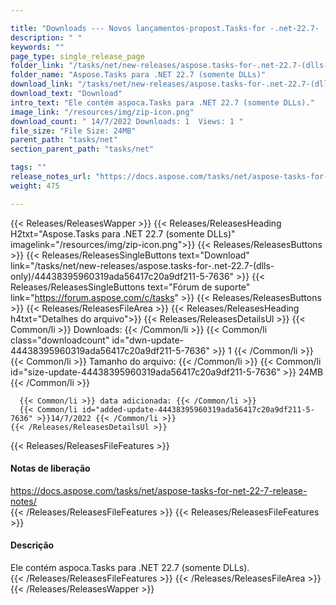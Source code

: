 ```yaml
---

title: "Downloads --- Novos lançamentos-propost.Tasks-for -.net-22.7- (somente DLLS)"
description: " "
keywords: ""
page_type: single_release_page
folder_link: "/tasks/net/new-releases/aspose.tasks-for-.net-22.7-(dlls-only)/"
folder_name: "Aspose.Tasks para .NET 22.7 (somente DLLs)"
download_link: "/tasks/net/new-releases/aspose.tasks-for-.net-22.7-(dlls-only)/44438395960319ada56417c20a9df211-5-7636"
download_text: "Download"
intro_text: "Ele contém aspoca.Tasks para .NET 22.7 (somente DLLs)."
image_link: "/resources/img/zip-icon.png"
download_count: " 14/7/2022 Downloads: 1  Views: 1 "
file_size: "File Size: 24MB"
parent_path: "tasks/net"
section_parent_path: "tasks/net"

tags: ""
release_notes_url: "https://docs.aspose.com/tasks/net/aspose-tasks-for-net-22-7-release-notes/"
weight: 475

---
```


{{< Releases/ReleasesWapper >}}
  {{< Releases/ReleasesHeading H2txt="Aspose.Tasks para .NET 22.7 (somente DLLs)" imagelink="/resources/img/zip-icon.png">}}
  {{< Releases/ReleasesButtons >}}
    {{< Releases/ReleasesSingleButtons text="Download" link="/tasks/net/new-releases/aspose.tasks-for-.net-22.7-(dlls-only)/44438395960319ada56417c20a9df211-5-7636" >}}
    {{< Releases/ReleasesSingleButtons text="Fórum de suporte" link="https://forum.aspose.com/c/tasks" >}}
  {{< Releases/ReleasesButtons >}}
  {{< Releases/ReleasesFileArea >}}
    {{< Releases/ReleasesHeading h4txt="Detalhes do arquivo">}}
    {{< Releases/ReleasesDetailsUl >}}
      {{< Common/li >}} Downloads: {{< /Common/li >}}
      {{< Common/li class="downloadcount" id="dwn-update-44438395960319ada56417c20a9df211-5-7636" >}} 1 {{< /Common/li >}}
      {{< Common/li >}} Tamanho do arquivo: {{< /Common/li >}}
      {{< Common/li id="size-update-44438395960319ada56417c20a9df211-5-7636" >}} 24MB {{< /Common/li >}}

      {{< Common/li >}} data adicionada: {{< /Common/li >}}
      {{< Common/li id="added-update-44438395960319ada56417c20a9df211-5-7636" >}}14/7/2022 {{< /Common/li >}}
    {{< /Releases/ReleasesDetailsUl >}}

  {{< Releases/ReleasesFileFeatures >}}
      <h4>Notas de liberação</h4><div><a href='https://docs.aspose.com/tasks/net/aspose-tasks-for-net-22-7-release-notes/'>https://docs.aspose.com/tasks/net/aspose-tasks-for-net-22-7-release-notes/</a></div>
  {{< /Releases/ReleasesFileFeatures >}}
  {{< Releases/ReleasesFileFeatures >}}
      <h4>Descrição</h4><div class="HTMLDescription">Ele contém aspoca.Tasks para .NET 22.7 (somente DLLs).</div>
  {{< /Releases/ReleasesFileFeatures >}}
 {{< /Releases/ReleasesFileArea >}}
{{< /Releases/ReleasesWapper >}}


